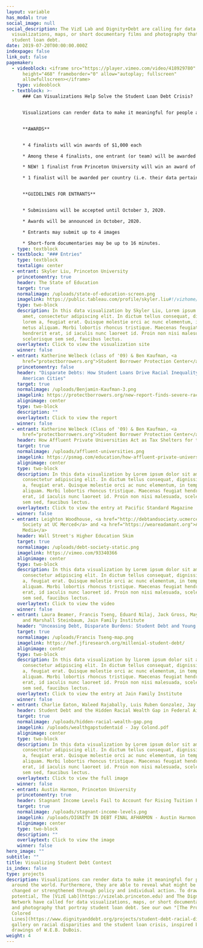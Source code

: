 ```yaml
---
layout: variable
has_modal: true
social_image: null
social_description: The VizE Lab and Dignity+Debt are calling for data
  visualizations, maps, or short documentary films and photography that portray
  student loan debt.
date: 2019-07-20T00:00:00.000Z
indexpage: false
link_out: false
pagemaker:
  - videoblock: <iframe src="https://player.vimeo.com/video/418929780" width="640"
      height="468" frameborder="0" allow="autoplay; fullscreen"
      allowfullscreen></iframe>
    type: videoblock
  - textblock: >-
      ### Can Visualizations Help Solve the Student Loan Debt Crisis?


      Visualizations can render data to make it meaningful for people around the world. Furthermore, they are able to reveal what might be either changed or strengthened through policy and individual action. To draw on this potential, The [VizE Lab](https://vizelab.princeton.edu) and The Dignity+Debt Network have called for data visualizations, maps, or short documentary films and photography that portray student loan debt. See our own "[The Problem of Colored Lines](https://www.dignityanddebt.org/projects/student-debt-racial-disparities/)" gallery on racial disparities and the student loan crisis, inspired by the drawings of W.E.B. DuBois.


      **AWARDS**


      * 4 finalists will win awards of $1,000 each

      * Among these 4 finalists, one entrant (or team) will be awarded an additional $1,000 by lottery

      * NEW! 1 finalist from Princeton University will win an award of $1,000 

      * 1 finalist will be awarded per country (i.e. their data pertains to a single country or a unique set of countries, not the nationality of the Entrant or team)


      **GUIDELINES FOR ENTRANTS**


      * Submissions will be accepted until October 3, 2020.

      * Awards will be announced in October, 2020.

      * Entrants may submit up to 4 images

      * Short-form documentaries may be up to 16 minutes.
    type: textblock
  - textblock: "### Entries"
    type: textblock
    textalign: center
  - entrant: Skyler Liu, Princeton University
    princetonentry: true
    header: The State of Education
    target: true
    normalimage: /uploads/state-of-education-screen.png
    imagelink: https://public.tableau.com/profile/skyler.liu#!/vizhome/TheStateofEducation/TheStateofEducation
    type: two-block
    description: In this data visualization by Skyler Liu, Lorem ipsum dolor sit
      amet, consectetur adipiscing elit. In dictum tellus consequat, dignissim
      lorem a, feugiat erat. Quisque molestie orci ac nunc elementum, in tempor
      metus aliquam. Morbi lobortis rhoncus tristique. Maecenas feugiat
      hendrerit erat, id iaculis nunc laoreet id. Proin non nisi malesuada,
      scelerisque sem sed, faucibus lectus.
    overlaytext: Click to view the visualization site
    winner: false
  - entrant: Katherine Welbeck (class of '09) & Ben Kaufman, <a
      href="protectborrowers.org">Student Borrower Protection Center</a>
    princetonentry: false
    header: "Disparate Debts: How Student Loans Drive Racial Inequality Across
      American Cities"
    target: true
    normalimage: /uploads/Benjamin-Kaufman-3.png
    imagelink: https://protectborrowers.org/new-report-finds-severe-racial-disparities-for-student-loan-borrowers-across-american-cities/
    alignimage: center
    type: two-block
    description: ""
    overlaytext: Click to view the report
    winner: false
  - entrant: Katherine Welbeck (Class of '09) & Ben Kaufman, <a
      href="protectborrowers.org">Student Borrower Protection Center</a>
    header: How Affluent Private Universities Act as Tax Shelters for the Rich
    target: true
    normalimage: /uploads/affluent-universities.png
    imagelink: https://psmag.com/education/how-affluent-private-universities-act-as-tax-shelters-for-the-rich
    alignimage: center
    type: two-block
    description: In this data visualization by Lorem ipsum dolor sit amet,
      consectetur adipiscing elit. In dictum tellus consequat, dignissim lorem
      a, feugiat erat. Quisque molestie orci ac nunc elementum, in tempor metus
      aliquam. Morbi lobortis rhoncus tristique. Maecenas feugiat hendrerit
      erat, id iaculis nunc laoreet id. Proin non nisi malesuada, scelerisque
      sem sed, faucibus lectus.
    overlaytext: Click to view the entry at Pacific Standard Magazine
    winner: false
  - entrant: Leighton Woodhouse, <a href="http://debtandsociety.ucmerced.edu">Debt &
      Society at UC Merced</a> and <a href="https://weareadamant.org">Adamant
      Media</a>
    header: Wall Street's Higher Education Skim
    target: true
    normalimage: /uploads/debt-society-static.png
    imagelink: https://vimeo.com/93340366
    alignimage: center
    type: two-block
    description: In this data visualization by Lorem ipsum dolor sit amet,
      consectetur adipiscing elit. In dictum tellus consequat, dignissim lorem
      a, feugiat erat. Quisque molestie orci ac nunc elementum, in tempor metus
      aliquam. Morbi lobortis rhoncus tristique. Maecenas feugiat hendrerit
      erat, id iaculis nunc laoreet id. Proin non nisi malesuada, scelerisque
      sem sed, faucibus lectus.
    overlaytext: Click to view the video
    winner: false
  - entrant: Laura Beamer, Francis Tseng, Eduard Nilaj, Jack Gross, Maya Adereth,
      and Marshall Steinbaum, Jain Family Institute
    header: "Unceasing Debt, Disparate Burdens: Student Debt and Young America"
    target: true
    normalimage: /uploads/Francis Tseng-map.png
    imagelink: https://hef.jfiresearch.org/millenial-student-debt/
    alignimage: center
    type: two-block
    description: In this data visualization by lLorem ipsum dolor sit amet,
      consectetur adipiscing elit. In dictum tellus consequat, dignissim lorem
      a, feugiat erat. Quisque molestie orci ac nunc elementum, in tempor metus
      aliquam. Morbi lobortis rhoncus tristique. Maecenas feugiat hendrerit
      erat, id iaculis nunc laoreet id. Proin non nisi malesuada, scelerisque
      sem sed, faucibus lectus.
    overlaytext: Click to view the entry at Jain Family Institute
    winner: false
  - entrant: Charlie Eaton, Waleed Rajabally, Luis Ruben Gonzalez, Jay Colond, UC Merced
    header: Student Debt and the Hidden Racial Wealth Gap in Federal Aid Formulas
    target: true
    normalimage: /uploads/hidden-racial-wealth-gap.png
    imagelink: /uploads/wealthgapstudentaid - Jay Colond.pdf
    alignimage: center
    type: two-block
    description: In this data visualization by Lorem ipsum dolor sit amet,
      consectetur adipiscing elit. In dictum tellus consequat, dignissim lorem
      a, feugiat erat. Quisque molestie orci ac nunc elementum, in tempor metus
      aliquam. Morbi lobortis rhoncus tristique. Maecenas feugiat hendrerit
      erat, id iaculis nunc laoreet id. Proin non nisi malesuada, scelerisque
      sem sed, faucibus lectus.
    overlaytext: Click to view the full image
    winner: false
  - entrant: Austin Harmon, Princeton University
    princetonentry: true
    header: Stagnant Income Levels Fail to Account for Rising Tuition Prices
    target: true
    normalimage: /uploads/stagnant-income-levels.png
    imagelink: /uploads/DIGNITY IN DEBT FINAL AFHARMON - Austin Harmon.jpg
    alignimage: center
    type: two-block
    description: ""
    overlaytext: Click to view the image
    winner: false
hero_image: ""
subtitle: ""
title: Visualizing Student Debt Contest
is_index: false
type: projects
description: Visualizations can render data to make it meaningful for people
  around the world. Furthermore, they are able to reveal what might be either
  changed or strengthened through policy and individual action. To draw on this
  potential, The [VizE Lab](https://vizelab.princeton.edu) and The Dignity+Debt
  Network have called for data visualizations, maps, or short documentary films
  and photography that portray student loan debt. See our own "[The Problem of
  Colored
  Lines](https://www.dignityanddebt.org/projects/student-debt-racial-disparities/)"
  gallery on racial disparities and the student loan crisis, inspired by the
  drawings of W.E.B. DuBois.
weight: 4
---
```

